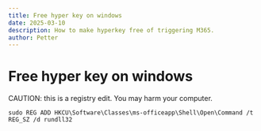 ```yaml
---
title: Free hyper key on windows
date: 2025-03-10
description: How to make hyperkey free of triggering M365. 
author: Petter
---
```

# Free hyper key on windows


CAUTION: this is a registry edit. You may harm your computer.
```shell
sudo REG ADD HKCU\Software\Classes\ms-officeapp\Shell\Open\Command /t REG_SZ /d rundll32
```
